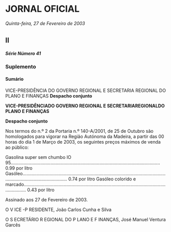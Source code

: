 # JORNAL OFICIAL

###### Quinta-feira, 27 de Fevereiro de 2003

## II

##### Série Número 41

### **Suplemento**

#### **Sumário**

VICE-PRESIDÊNCIA DO GOVERNO REGIONAL E SECRETARIA REGIONAL
DO PLANO E FINANÇAS
**Despacho conjunto**


**VICE-PRESIDÊNCIADO GOVERNO REGIONAL E SECRETARIAREGIONALDO PLANO E FINANÇAS**


**Despacho conjunto**


Nos termos do n.º 2 da Portaria n.º 140-A/2001, de 25 de Outubro são homologados para vigorar na Região Autónoma da
Madeira, a partir das 00 horas do dia 1 de Março de 2003, os seguintes preços máximos de venda ao público:


Gasolina super sem chumbo IO 95.................................................................................................................... 0.99 por litro
Gasóleo............................................................................................................................................................... 0.74 por litro
Gasóleo colorido e marcado.............................................................................................................................. 0.43 por litro


Assinado aos 27 de Fevereiro de 2003.


O V ICE -P RESIDENTE, João Carlos Cunha e Silva


O S ECRETÁRIO R EGIONAL DO P LANO E F INANÇAS, José Manuel Ventura Garcês

